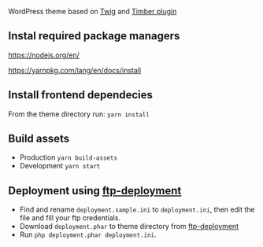 WordPress theme based on [Twig](https://github.com/twigphp/Twig) and [Timber plugin](https://github.com/timber/timber)

## Instal required package managers

https://nodejs.org/en/

https://yarnpkg.com/lang/en/docs/install

## Install frontend dependecies

From the theme directory run: `yarn install`

## Build assets

* Production `yarn build-assets`
* Development `yarn start`

## Deployment using [ftp-deployment](https://github.com/dg/ftp-deployment)

* Find and rename `deployment.sample.ini` to `deployment.ini`, then edit the file and fill your ftp credentials.
* Download `deployment.phar` to theme directory from [ftp-deployment](https://github.com/dg/ftp-deployment)
* Run `php deployment.phar deployment.ini`.

